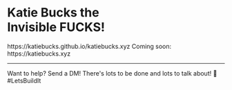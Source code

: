<h1>Katie Bucks the</br>
  Invisible FUCKS!</h1>
https://katiebucks.github.io/katiebucks.xyz
Coming soon: https://katiebucks.xyz</br>

---

Want to help? Send a DM! There's lots to be done and lots to talk about! 🥰 #LetsBuildIt
